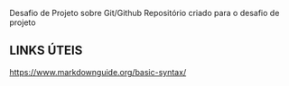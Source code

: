 Desafio de Projeto sobre Git/Github
Repositório criado para o desafio de projeto

## LINKS ÚTEIS
  https://www.markdownguide.org/basic-syntax/
  
  

